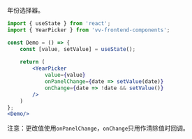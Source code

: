 年份选择器。

````jsx harmony
import { useState } from 'react';
import { YearPicker } from 'vv-frontend-components';

const Demo = () => {
    const [value, setValue] = useState();
    
    return (
        <YearPicker 
            value={value} 
            onPanelChange={date => setValue(date)}
            onChange={date => !date && setValue()}
        />
    )
};
<Demo/>
````

注意：更改值使用`onPanelChange`，`onChange`只用作清除值时回调。
